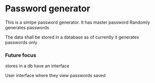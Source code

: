 # Password generator 
This is a simlpe password generator.
It has master password 
Randomly generates passwords

The data shall be stored in a database as of currently it generates passwords only

### Future focus 
stores in a db have an interface 

User interface where they view passwords saved 
